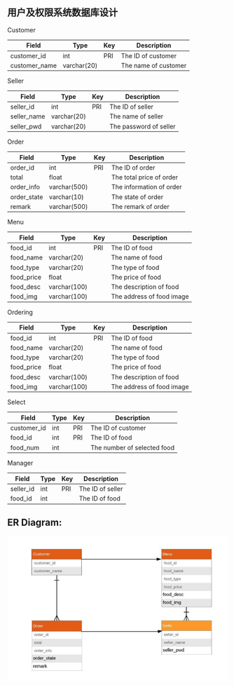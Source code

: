 ## 用户及权限系统数据库设计
Customer

| Field         | Type        | Key | Description          |
|---------------|-------------|-----|----------------------|
| customer_id   | int         | PRI | The ID of customer   |
| customer_name | varchar(20) |     | The name of customer |

Seller

| Field       | Type        | Key | Description            |
|-------------|-------------|-----|------------------------|
| seller_id   | int         | PRI | The ID of seller       |
| seller_name | varchar(20) |     | The name of seller     |
| seller_pwd  | varchar(20) |     | The password of seller |


Order

| Field       | Type         | Key | Description              |
|-------------|--------------|-----|--------------------------|
| order_id    | int          | PRI | The ID of order          |
| total       | float        |     | The total price of order |
| order_info  | varchar(500) |     | The information of order |
| order_state | varchar(10)  |     | The state of order       |
| remark      | varchar(500) |     | The remark of order      |

Menu

| Field      | Type         | Key | Description               |
|------------|--------------|-----|---------------------------|
| food_id    | int          | PRI | The ID of food            |
| food_name  | varchar(20)  |     | The name of food          |
| food_type  | varchar(20)  |     | The type of food          |
| food_price | float        |     | The price of food         |
| food_desc  | varchar(100) |     | The description of food   |
| food_img   | varchar(100) |     | The address of food image |

Ordering

| Field      | Type         | Key | Description               |
|------------|--------------|-----|---------------------------|
| food_id    | int          | PRI | The ID of food            |
| food_name  | varchar(20)  |     | The name of food          |
| food_type  | varchar(20)  |     | The type of food          |
| food_price | float        |     | The price of food         |
| food_desc  | varchar(100) |     | The description of food   |
| food_img   | varchar(100) |     | The address of food image |

Select

| Field       | Type | Key | Description                 |
|-------------|------|-----|-----------------------------|
| customer_id | int  | PRI | The ID of customer          |
| food_id     | int  | PRI | The ID of food              |
| food_num    | int  |     | The number of selected food |


Manager

| Field     | Type | Key | Description      |
|-----------|------|-----|------------------|
| seller_id | int  | PRI | The ID of seller |
| food_id   | int  |     | The ID of food   |


## ER Diagram:
![](er_diagram.png)